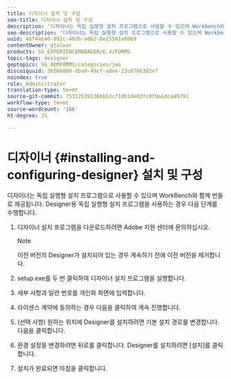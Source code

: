 ```yaml
---
title: 디자이너 설치 및 구성
seo-title: 디자이너 설치 및 구성
description: '디자이너는 독립 실행형 설치 프로그램으로 사용할 수 있으며 Workbench와 함께 번들로 제공됩니다. 독립 실행형 디자이너 설치 방법을 알아봅니다.  '
seo-description: '디자이너는 독립 실행형 설치 프로그램으로 사용할 수 있으며 Workbench와 함께 번들로 제공됩니다. 독립 실행형 디자이너 설치 방법을 알아봅니다.  '
uuid: 46f4a640-092c-46db-a0b2-8e25501a00b9
contentOwner: gtalwar
products: SG_EXPERIENCEMANAGER/6.4/FORMS
topic-tags: designer
geptopics: SG_AEMFORMS/categories/jee
discoiquuid: 36560809-dba9-49cf-a8ee-23c6766382ef
noindex: true
role: Administrator
translation-type: tm+mt
source-git-commit: 75312539136bb53cf1db1de03fc0f9a1dca49791
workflow-type: tm+mt
source-wordcount: '166'
ht-degree: 1%

---
```



# 디자이너 {#installing-and-configuring-designer} 설치 및 구성

디자이너는 독립 실행형 설치 프로그램으로 사용할 수 있으며 WorkBench와 함께 번들로 제공됩니다. Designer용 독립 실행형 설치 프로그램을 사용하는 경우 다음 단계를 수행합니다.

1. 디자이너 설치 프로그램을 다운로드하려면 Adobe 지원 센터에 문의하십시오.

   >[!NOTE]
   >
   >이전 버전의 Designer가 설치되어 있는 경우 계속하기 전에 이전 버전을 제거합니다.

1. setup.exe를 두 번 클릭하여 디자이너 설치 프로그램을 실행합니다.
1. 세부 사항과 일련 번호를 개인화 화면에 입력합니다.
1. 라이센스 계약에 동의하는 경우 다음을 클릭하여 계속 진행합니다.
1. (선택 사항) 원하는 위치에 Designer를 설치하려면 기본 설치 경로를 변경합니다. 다음을 클릭합니다.
1. 환경 설정을 변경하려면 뒤로를 클릭합니다. Designer를 설치하려면 [설치]를 클릭합니다.
1. 설치가 완료되면 마침을 클릭합니다.


